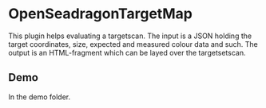 # OpenSeadragonTargetMap

This plugin helps evaluating a targetscan.
The input is a JSON holding
the target coordinates, size,
expected and measured colour data
and such.
The output is an HTML-fragment
which can be layed over the targetsetscan.

## Demo

In the demo folder.
